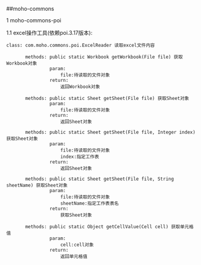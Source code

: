 ##moho-commons

1 moho-commons-poi

1.1 excel操作工具(依赖poi.3.17版本):

    class: com.moho.commons.poi.ExcelReader 读取excel文件内容

           methods: public static Workbook getWorkbook(File file) 获取Workbook对象
                    param:
                        file:待读取的文件对象
                    return:
                        返回Workbook对象

           methods: public static Sheet getSheet(File file) 获取Sheet对象
                    param:
                        file:待读取的文件对象
                    return:
                        返回Sheet对象

           methods: public static Sheet getSheet(File file, Integer index) 获取Sheet对象
                    param:
                        file:待读取的文件对象
                        index:指定工作表
                    return:
                        返回Sheet对象

           methods: public static Sheet getSheet(File file, String sheetName) 获取Sheet对象
                    param:
                        file:待读取的文件对象
                        sheetName:指定工作表表名
                    return:
                        获取Sheet对象

           methods: public static Object getCellValue(Cell cell) 获取单元格值
                    param:
                        cell:cell对象
                    return:
                        返回单元格值


